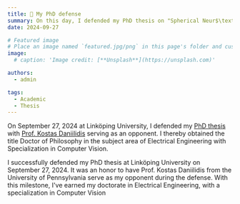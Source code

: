 ```yaml
---
title: 🎉 My PhD defense
summary: On this day, I defended my PhD thesis on "Spherical Neur$\text{O}(n)$s for Geometric Deep Learning"!
date: 2024-09-27

# Featured image
# Place an image named `featured.jpg/png` in this page's folder and customize its options here.
image:
  # caption: 'Image credit: [**Unsplash**](https://unsplash.com)'

authors:
  - admin

tags:
  - Academic
  - Thesis
---
```


On September 27, 2024 at Linköping University, I defended my [PhD thesis](/./phd_thesis/) with [Prof. Kostas Daniilidis](https://www.cis.upenn.edu/~kostas/) serving as an opponent.
I thereby obtained the title Doctor of Philosophy in the subject area of Electrical Engineering with Specialization in Computer Vision.

I successfully defended my PhD thesis at Linköping University on September 27, 2024. It was an honor to have Prof. Kostas Daniilidis from the University of Pennsylvania serve as my opponent during the defense. With this milestone, I've earned my doctorate in Electrical Engineering, with a specialization in Computer Vision